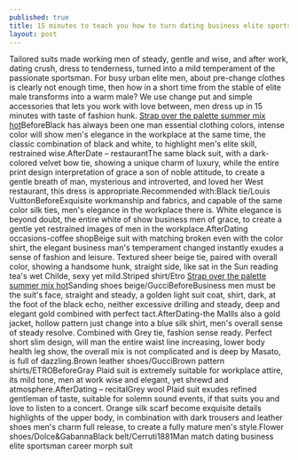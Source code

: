 ```yaml
---
published: true
title: 15 minutes to teach you how to turn dating business elite sportsman
layout: post
---
```

Tailored suits made working men of steady, gentle and wise, and after work, dating crush, dress to tenderness, turned into a mild temperament of the passionate sportsman. For busy urban elite men, about pre-change clothes is clearly not enough time, then how in a short time from the stable of elite male transforms into a warm male? We use change put and simple accessories that lets you work with love between, men dress up in 15 minutes with taste of fashion hunk. [Strap over the palette summer mix hot](http://www.jigcase.com/2016/07/09/strap-over-the-palette-summer-mix-hot/)BeforeBlack has always been one man essential clothing colors, intense color will show men\'s elegance in the workplace at the same time, the classic combination of black and white, to highlight men\'s elite skill, restrained wise.AfterDate – restaurantThe same black suit, with a dark-colored velvet bow tie, showing a unique charm of luxury, while the entire print design interpretation of grace a son of noble attitude, to create a gentle breath of man, mysterious and introverted, and loved her West restaurant, this dress is appropriate.Recommended with:Black tie/Louis VuittonBeforeExquisite workmanship and fabrics, and capable of the same color silk ties, men\'s elegance in the workplace there is. White elegance is beyond doubt, the entire white of show business men of grace, to create a gentle yet restrained images of men in the workplace.AfterDating occasions-coffee shopBeige suit with matching broken even with the color shirt, the elegant business man\'s temperament changed instantly exudes a sense of fashion and leisure. Textured sheer beige tie, paired with overall color, showing a handsome hunk, straight side, like sat in the Sun reading tea\'s wet Childe, sexy yet mild.Striped shirt/Etro [Strap over the palette summer mix hot](http://www.jigcase.com/2016/07/09/strap-over-the-palette-summer-mix-hot/)Sanding shoes beige/GucciBeforeBusiness men must be the suit\'s face, straight and steady, a golden light suit coat, shirt, dark, at the foot of the black echo, neither excessive drilling and steady, deep and elegant gold combined with perfect tact.AfterDating-the MallIs also a gold jacket, hollow pattern just change into a blue silk shirt, men\'s overall sense of steady resolve. Combined with Grey tie, fashion sense ready. Perfect short slim design, will man the entire waist line increasing, lower body health leg show, the overall mix is not complicated and is deep by Masato, is full of dazzling.Brown leather shoes/GucciBrown pattern shirts/ETROBeforeGray Plaid suit is extremely suitable for workplace attire, its mild tone, men at work wise and elegant, yet shrewd and atmosphere.AfterDating – recitalGrey wool Plaid suit exudes refined gentleman of taste, suitable for solemn sound events, if that suits you and love to listen to a concert. Orange silk scarf become exquisite details highlights of the upper body, in combination with dark trousers and leather shoes men\'s charm full release, to create a fully mature men\'s style.Flower shoes/Dolce&GabannaBlack belt/Cerruti1881Man match dating business elite sportsman career morph suit